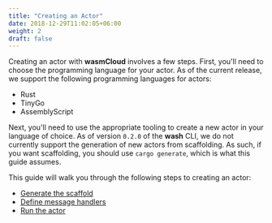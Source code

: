 ```yaml
---
title: "Creating an Actor"
date: 2018-12-29T11:02:05+06:00
weight: 2
draft: false
---
```


Creating an actor with **wasmCloud** involves a few steps. First, you'll need to choose the programming language for your actor. As of the current release, we support the following programming languages for actors:

* Rust
* TinyGo
* AssemblyScript

Next, you'll need to use the appropriate tooling to create a new actor in your language of choice. As of version `0.2.0` of the **wash** CLI, we do not currently support the generation of new actors from scaffolding. As such, if you want scaffolding, you should use `cargo generate`, which is what this guide assumes.

This guide will walk you through the following steps to creating an actor:

* [Generate the scaffold](./scaffold)
* [Define message handlers](./handlers)
* [Run the actor](./run)
